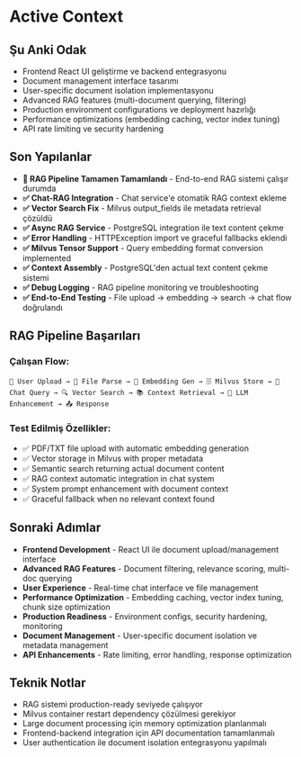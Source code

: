 # Active Context

## Şu Anki Odak
- Frontend React UI geliştirme ve backend entegrasyonu
- Document management interface tasarımı
- User-specific document isolation implementasyonu
- Advanced RAG features (multi-document querying, filtering)
- Production environment configurations ve deployment hazırlığı
- Performance optimizations (embedding caching, vector index tuning)
- API rate limiting ve security hardening

## Son Yapılanlar
- **🎉 RAG Pipeline Tamamen Tamamlandı** - End-to-end RAG sistemi çalışır durumda
- **✅ Chat-RAG Integration** - Chat service'e otomatik RAG context ekleme
- **✅ Vector Search Fix** - Milvus output_fields ile metadata retrieval çözüldü
- **✅ Async RAG Service** - PostgreSQL integration ile text content çekme
- **✅ Error Handling** - HTTPException import ve graceful fallbacks eklendi
- **✅ Milvus Tensor Support** - Query embedding format conversion implemented
- **✅ Context Assembly** - PostgreSQL'den actual text content çekme sistemi
- **✅ Debug Logging** - RAG pipeline monitoring ve troubleshooting
- **✅ End-to-End Testing** - File upload → embedding → search → chat flow doğrulandı

## RAG Pipeline Başarıları
### Çalışan Flow:
```
📝 User Upload → 📄 File Parse → 🧠 Embedding Gen → 🗄️ Milvus Store → 💬 Chat Query → 🔍 Vector Search → 📚 Context Retrieval → 🤖 LLM Enhancement → 📤 Response
```

### Test Edilmiş Özellikler:
- ✅ PDF/TXT file upload with automatic embedding generation
- ✅ Vector storage in Milvus with proper metadata
- ✅ Semantic search returning actual document content
- ✅ RAG context automatic integration in chat system
- ✅ System prompt enhancement with document context
- ✅ Graceful fallback when no relevant context found

## Sonraki Adımlar
- **Frontend Development** - React UI ile document upload/management interface
- **Advanced RAG Features** - Document filtering, relevance scoring, multi-doc querying
- **User Experience** - Real-time chat interface ve file management
- **Performance Optimization** - Embedding caching, vector index tuning, chunk size optimization
- **Production Readiness** - Environment configs, security hardening, monitoring
- **Document Management** - User-specific document isolation ve metadata management
- **API Enhancements** - Rate limiting, error handling, response optimization

## Teknik Notlar
- RAG sistemi production-ready seviyede çalışıyor
- Milvus container restart dependency çözülmesi gerekiyor
- Large document processing için memory optimization planlanmalı
- Frontend-backend integration için API documentation tamamlanmalı
- User authentication ile document isolation entegrasyonu yapılmalı 